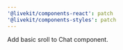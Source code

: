 ```yaml
---
'@livekit/components-react': patch
'@livekit/components-styles': patch
---
```


Add basic sroll to Chat component.
